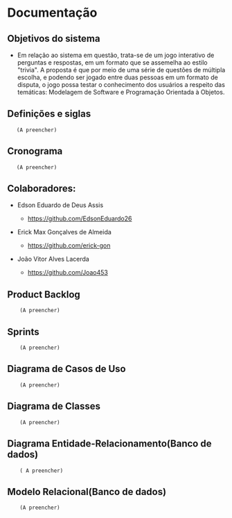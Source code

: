 #   Documentação 

##  Objetivos do sistema
- Em relação ao sistema em questão, trata-se de um jogo interativo de perguntas e respostas, em um formato que se assemelha ao estilo "trivia". A proposta é que por meio de uma série de questões de múltipla escolha, e podendo ser jogado entre duas pessoas em um formato de disputa, o jogo possa testar o conhecimento dos usuários a respeito das temáticas: Modelagem de Software e Programação Orientada à Objetos.


##  Definições e siglas
       (A preencher)
       
##  Cronograma
       (A preencher)
       
##  Colaboradores:

- Edson Eduardo de Deus Assis 
  - https://github.com/EdsonEduardo26
- Erick Max Gonçalves de Almeida
  - https://github.com/erick-gon

- João Vitor Alves Lacerda
  - https://github.com/Joao453

##  Product Backlog
        (A preencher)

##  Sprints
        (A preencher) 

##  Diagrama de Casos de Uso
        (A preencher) 

## Diagrama de Classes
        (A preencher)

## Diagrama Entidade-Relacionamento(Banco de dados)
        ( A preencher) 

## Modelo Relacional(Banco de dados) 
        (A preencher) 
